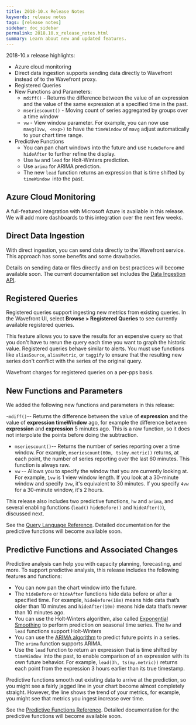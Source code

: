 ```yaml
---
title: 2018-10.x Release Notes
keywords: release notes
tags: [release notes]
sidebar: doc_sidebar
permalink: 2018.10.x_release_notes.html
summary: Learn about new and updated features.
---
```


2018-10.x release highlights:
- Azure cloud monitoring
- Direct data ingestion supports sending data directly to Wavefront instead of to the Wavefront proxy.
- Registered Queries
- New Functions and Parameters:
  - `mdiff()` - Returns the difference between the value of an expression and the value of the same expression at a specified time in the past.
  - `mseriescount()` - Moving count of series aggregated by groups over a time window
  - `vw` - View window parameter. For example, you can now use `mavg(1vw, <exp>)` to have the `timeWindow` of `mavg` adjust automatically to your chart time range.
- Predictive Functions
  - You can pan chart windows into the future and use `hideBefore` and `hideAfter` to further refine the display.
  - Use `hw` and `lead` for Holt-Winters prediction.
  - Use `arima` for ARIMA prediction.
  - The new `lead` function returns an expression that is time shifted by `timeWindow `into the past.

## Azure Cloud Monitoring

A full-featured integration with Microsoft Azure is available in this release. We will add more dashboards to this integration over the next few weeks.

## Direct Data Ingestion

With direct ingestion, you can send data directly to the Wavefront service. This approach has some benefits and some drawbacks.

Details on sending data or files directly and on best practices will become available soon. The current documentation set includes the [Data Ingestion API](api_data_ingestion.html).

## Registered Queries

Registered queries support ingesting new metrics from existing queries. In the Wavefront UI, select **Browse > Registered Queries** to see currently available registered queries.

This feature allows you to save the results for an expensive query so that you don't have tu rerun the query each time you want to graph the historic value. Registered queries behave similar to alerts. You must use functions like `aliasSource`, `aliasMetric`, or `taggify` to ensure that the resulting new series don't conflict with the series of the original query.

Wavefront charges for registered queries on a per-pps basis.

## New Functions and Parameters

We added the following new functions and parameters in this release:

-`mdiff()`-- Returns the difference between the value of **expression** and the value of **expression timeWindow** ago, for example the difference between **expression** and **expression** 5 minutes ago. This is a raw function, so it does not interpolate the points before doing the subtraction.
- `mseriescount()`-- Returns the number of series reporting over a time window. For example, `mseriescount(60m, ts(my.metric))` returns, at each point, the number of series reporting over the last 60 minutes. This function is always raw.
- `vw` -- Allows you to specify the window that you are currently looking at. For example, `1vw` is 1 view window length. If you look at a 30-minute window and specify `1vw`, it's equivalent to 30 minutes. If you specify `4vw` for a 30-minute window, it's 2 hours.

This release also includes two predictive functions, `hw` and `arima`, and several enabling functions (`lead()` `hideBefore()` and `hideAfter()`), discussed next.

See the [Query Language Reference](query_language_reference.html). Detailed documentation for the predictive functions will become available soon.


## Predictive Functions and Associated Changes

Predictive analysis can help you with capacity planning, forecasting, and more. To support predictive analysis, this release includes the following features and functions:

* You can now pan the chart window into the future.
* The `hideBefore` or `hideAfter` functions hide data before or after a specified time. For example, `hideBefore(10m)` means hide data that’s older than 10 minutes and
`hideAfter(10m)` means hide data that’s newer than 10 minutes ago.
* You can use the Holt-Winters algorithm, also called [Exponential Smoothing](https://en.wikipedia.org/wiki/Exponential_smoothing) to perform prediction on seasonal time series. The `hw` and `lead` functions support Holt-Winters
* You can use the [ARIMA algorithm](https://en.wikipedia.org/wiki/Autoregressive_integrated_moving_average) to predict future points in a series. The `arima` function supports ARIMA.
* Use the `lead` function to return an expression that is time shifted by `timeWindow `into the past, to enable comparison of an expression with its own future behavior. For example, `lead(3h, ts(my.metric))` returns each point from the expression 3 hours earlier than its true timestamp.

Predictive functions smooth out existing data to arrive at the prediction, so you might see a fairly jagged line in your chart become almost completely straight. However, the line  shows the trend of your metrics, for example, you might see that metrics you ingest increase over time.

See the [Predictive Functions Reference](query_language_reference.html#predictive-functions). Detailed documentation for the predictive functions will become available soon.
